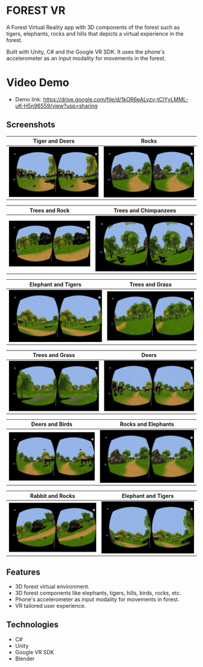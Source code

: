 # FOREST VR
A Forest Virtual Reality app with 3D components of the forest such as tigers, elephants, rocks and hills that depicts a virtual experience in the forest. 

Built with Unity, C# and the Google VR SDK. It uses the phone's accelerometer as an input modality for movements in the forest. 

# Video Demo
* Demo link: https://drive.google.com/file/d/1kOR6eALvzv-tClYyLMML-uK-H5n96559/view?usp=sharing

 
## Screenshots
Tiger and Deers            |  Rocks
:-------------------------:|:-------------------------:
![Tiger and Deers](https://github.com/codingoliver/forest_vr/blob/master/Screenshots/shot1.png) | ![Rocks](https://github.com/codingoliver/forest_vr/blob/master/Screenshots/shot2.png) 

Trees and Rock             |  Trees and Chimpanzees
:-------------------------:|:-------------------------:
![Trees and Rock](https://github.com/codingoliver/forest_vr/blob/master/Screenshots/shot3.png) | ![Trees and Chimpanzees](https://github.com/codingoliver/forest_vr/blob/master/Screenshots/shot4.png) 

Elephant and Tigers            |  Trees and Grass 
:-------------------------:|:-------------------------:
![Elephant and Tigers](https://github.com/codingoliver/forest_vr/blob/master/Screenshots/shot5.png) | ![Trees and Grass](https://github.com/codingoliver/forest_vr/blob/master/Screenshots/shot6.png) 

Trees and Grass           |  Deers
:-------------------------:|:-------------------------:
![Trees and Grass](https://github.com/codingoliver/forest_vr/blob/master/Screenshots/shot7.png) | ![Deers](https://github.com/codingoliver/forest_vr/blob/master/Screenshots/shot8.png) 

Deers and Birds           |  Rocks and Elephants
:-------------------------:|:-------------------------:
![Deers and Birds](https://github.com/codingoliver/forest_vr/blob/master/Screenshots/shot9.png) | ![Rocks and Elephants](https://github.com/codingoliver/forest_vr/blob/master/Screenshots/shot10.png) 

Rabbit and Rocks           |  Elephant and Tigers
:-------------------------:|:-------------------------:
![Rabbit and Rocks](https://github.com/codingoliver/forest_vr/blob/master/Screenshots/shot11.png) | ![Elephant and Tigers](https://github.com/codingoliver/forest_vr/blob/master/Screenshots/shot12.png) 


## Features
* 3D forest virtual environment.
* 3D forest components like elephants, tigers, hills, birds, rocks, etc.
* Phone's accelerometer as input modality for movements in forest.
* VR tailored user experience.


## Technologies
* C#
* Unity
* Google VR SDK
* Blender
